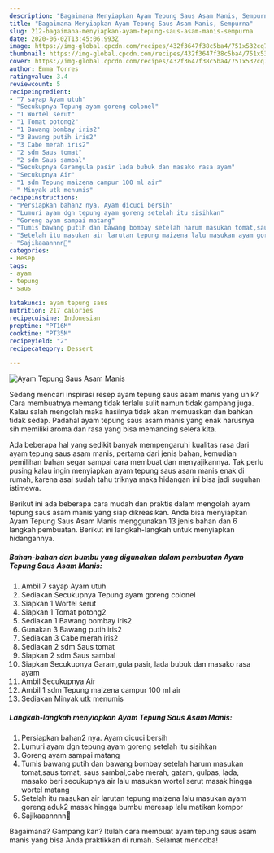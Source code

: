 ```yaml
---
description: "Bagaimana Menyiapkan Ayam Tepung Saus Asam Manis, Sempurna"
title: "Bagaimana Menyiapkan Ayam Tepung Saus Asam Manis, Sempurna"
slug: 212-bagaimana-menyiapkan-ayam-tepung-saus-asam-manis-sempurna
date: 2020-06-02T13:45:06.993Z
image: https://img-global.cpcdn.com/recipes/432f3647f38c5ba4/751x532cq70/ayam-tepung-saus-asam-manis-foto-resep-utama.jpg
thumbnail: https://img-global.cpcdn.com/recipes/432f3647f38c5ba4/751x532cq70/ayam-tepung-saus-asam-manis-foto-resep-utama.jpg
cover: https://img-global.cpcdn.com/recipes/432f3647f38c5ba4/751x532cq70/ayam-tepung-saus-asam-manis-foto-resep-utama.jpg
author: Emma Torres
ratingvalue: 3.4
reviewcount: 5
recipeingredient:
- "7 sayap Ayam utuh"
- "Secukupnya Tepung ayam goreng colonel"
- "1 Wortel serut"
- "1 Tomat potong2"
- "1 Bawang bombay iris2"
- "3 Bawang putih iris2"
- "3 Cabe merah iris2"
- "2 sdm Saus tomat"
- "2 sdm Saus sambal"
- "Secukupnya Garamgula pasir lada bubuk dan masako rasa ayam"
- "Secukupnya Air"
- "1 sdm Tepung maizena campur 100 ml air"
- " Minyak utk menumis"
recipeinstructions:
- "Persiapkan bahan2 nya. Ayam dicuci bersih"
- "Lumuri ayam dgn tepung ayam goreng setelah itu sisihkan"
- "Goreng ayam sampai matang"
- "Tumis bawang putih dan bawang bombay setelah harum masukan tomat,saus tomat, saus sambal,cabe merah, gatam, gulpas, lada, masako beri secukupnya air lalu masukan wortel serut masak hingga wortel matang"
- "Setelah itu masukan air larutan tepung maizena lalu masukan ayam goreng aduk2 masak hingga bumbu meresap lalu matikan kompor"
- "Sajikaaannnn🤩"
categories:
- Resep
tags:
- ayam
- tepung
- saus

katakunci: ayam tepung saus 
nutrition: 217 calories
recipecuisine: Indonesian
preptime: "PT16M"
cooktime: "PT35M"
recipeyield: "2"
recipecategory: Dessert

---
```



![Ayam Tepung Saus Asam Manis](https://img-global.cpcdn.com/recipes/432f3647f38c5ba4/751x532cq70/ayam-tepung-saus-asam-manis-foto-resep-utama.jpg)

Sedang mencari inspirasi resep ayam tepung saus asam manis yang unik? Cara membuatnya memang tidak terlalu sulit namun tidak gampang juga. Kalau salah mengolah maka hasilnya tidak akan memuaskan dan bahkan tidak sedap. Padahal ayam tepung saus asam manis yang enak harusnya sih memiliki aroma dan rasa yang bisa memancing selera kita.



Ada beberapa hal yang sedikit banyak mempengaruhi kualitas rasa dari ayam tepung saus asam manis, pertama dari jenis bahan, kemudian pemilihan bahan segar sampai cara membuat dan menyajikannya. Tak perlu pusing kalau ingin menyiapkan ayam tepung saus asam manis enak di rumah, karena asal sudah tahu triknya maka hidangan ini bisa jadi suguhan istimewa.


Berikut ini ada beberapa cara mudah dan praktis dalam mengolah ayam tepung saus asam manis yang siap dikreasikan. Anda bisa menyiapkan Ayam Tepung Saus Asam Manis menggunakan 13 jenis bahan dan 6 langkah pembuatan. Berikut ini langkah-langkah untuk menyiapkan hidangannya.

<!--inarticleads1-->

##### Bahan-bahan dan bumbu yang digunakan dalam pembuatan Ayam Tepung Saus Asam Manis:

1. Ambil 7 sayap Ayam utuh
1. Sediakan Secukupnya Tepung ayam goreng colonel
1. Siapkan 1 Wortel serut
1. Siapkan 1 Tomat potong2
1. Sediakan 1 Bawang bombay iris2
1. Gunakan 3 Bawang putih iris2
1. Sediakan 3 Cabe merah iris2
1. Sediakan 2 sdm Saus tomat
1. Siapkan 2 sdm Saus sambal
1. Siapkan Secukupnya Garam,gula pasir, lada bubuk dan masako rasa ayam
1. Ambil Secukupnya Air
1. Ambil 1 sdm Tepung maizena campur 100 ml air
1. Sediakan  Minyak utk menumis




<!--inarticleads2-->

##### Langkah-langkah menyiapkan Ayam Tepung Saus Asam Manis:

1. Persiapkan bahan2 nya. Ayam dicuci bersih
1. Lumuri ayam dgn tepung ayam goreng setelah itu sisihkan
1. Goreng ayam sampai matang
1. Tumis bawang putih dan bawang bombay setelah harum masukan tomat,saus tomat, saus sambal,cabe merah, gatam, gulpas, lada, masako beri secukupnya air lalu masukan wortel serut masak hingga wortel matang
1. Setelah itu masukan air larutan tepung maizena lalu masukan ayam goreng aduk2 masak hingga bumbu meresap lalu matikan kompor
1. Sajikaaannnn🤩




Bagaimana? Gampang kan? Itulah cara membuat ayam tepung saus asam manis yang bisa Anda praktikkan di rumah. Selamat mencoba!
